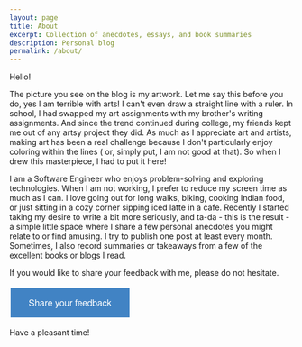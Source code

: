 ```yaml
---
layout: page
title: About
excerpt: Collection of anecdotes, essays, and book summaries
description: Personal blog
permalink: /about/
---
```

Hello!

The picture you see on the blog is my artwork. Let me say this before you do, yes I am terrible with arts!  I can't even draw a straight line with a ruler. In school, I had swapped my art assignments with my brother's writing assignments. And since the trend continued during college, my friends kept me out of any artsy project they did. As much as I appreciate art and artists, making art has been a real challenge because I don't particularly enjoy coloring within the lines ( or, simply put, I am not good at that). So when I drew this masterpiece, I had to put it here!

I am a Software Engineer who enjoys problem-solving and exploring technologies. When I am not working, I prefer to reduce my screen time as much as I can. I love going out for long walks, biking, cooking Indian food, or just sitting in a cozy corner sipping iced latte in a cafe. Recently I started taking my desire to write a bit more seriously, and ta-da - this is the result - a simple little space where I share a few personal anecdotes you might relate to or find amusing. I try to publish one post at least every month. Sometimes, I also record summaries or takeaways from a few of the excellent books or blogs I read.

If you would like to share your feedback with me, please do not hesitate.

<html>
<head>
<style>
.button {
  background-color: #4183C4;
  border: none;
  color: white;
  padding: 15px 32px;
  text-align: center;
  text-decoration: none;
  display: inline-block;
  font-size: 16px;
  font-family: "Helvetica Neue", Helvetica, Arial, sans-serif;
  margin: 4px 2px;
  cursor: pointer;
}
</style>
</head>
<body>
<a href="https://forms.gle/cMTmS2qrichCuzw16" class="button">Share your feedback</a>
</body>
</html>

Have a pleasant time!
